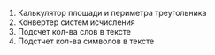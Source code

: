 1) Калькулятор площади и периметра треугольника
2) Конвертер систем исчисления
3) Подсчет кол-ва слов в тексте
4) Подстчет кол-ва символов в тексте
